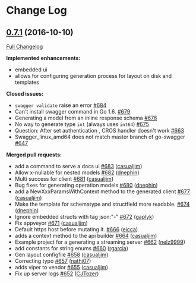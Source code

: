 # Change Log

## [0.7.1](https://github.com/thetreep/go-swagger/tree/0.7.1) (2016-10-10)
[Full Changelog](https://github.com/thetreep/go-swagger/compare/0.7.0...0.7.1)

**Implemented enhancements:**

- embedded ui
- allows for configuring generation process for layout on disk and templates

**Closed issues:**

- `swagger validate` raise an error [\#684](https://github.com/thetreep/go-swagger/issues/684)
- Can't install swagger command in Go 1.6. [\#679](https://github.com/thetreep/go-swagger/issues/679)
- Generating a model from an inline response schema [\#676](https://github.com/thetreep/go-swagger/issues/676)
- No way to generate type `int` \(always uses `int64`\) [\#675](https://github.com/thetreep/go-swagger/issues/675)
- Question: After set authentication , CROS handler doesn't work [\#663](https://github.com/thetreep/go-swagger/issues/663)
- Swagger\_linux\_amd64 does not match master branch of go-swagger [\#647](https://github.com/thetreep/go-swagger/issues/647)

**Merged pull requests:**

- add a command to serve a docs ui [\#683](https://github.com/thetreep/go-swagger/pull/683) ([casualjim](https://github.com/casualjim))
- Allow x-nullable for nested models [\#682](https://github.com/thetreep/go-swagger/pull/682) ([dnephin](https://github.com/dnephin))
- Multi success for client [\#681](https://github.com/thetreep/go-swagger/pull/681) ([casualjim](https://github.com/casualjim))
- Bug fixes for generating operation models [\#680](https://github.com/thetreep/go-swagger/pull/680) ([dnephin](https://github.com/dnephin))
- add a NewXxxParamsWithContext method to the generated client [\#677](https://github.com/thetreep/go-swagger/pull/677) ([casualjim](https://github.com/casualjim))
- Make the template for schematype and structfield  more readable. [\#674](https://github.com/thetreep/go-swagger/pull/674) ([dnephin](https://github.com/dnephin))
- Ignore embedded structs with tag json:"-" [\#672](https://github.com/thetreep/go-swagger/pull/672) ([gaplyk](https://github.com/gaplyk))
- Fix appveyor [\#671](https://github.com/thetreep/go-swagger/pull/671) ([casualjim](https://github.com/casualjim))
- Default https host before mutating it. [\#666](https://github.com/thetreep/go-swagger/pull/666) ([eicca](https://github.com/eicca))
- adds a context method to the api builder [\#664](https://github.com/thetreep/go-swagger/pull/664) ([casualjim](https://github.com/casualjim))
- Example project for a generating a streaming server [\#662](https://github.com/thetreep/go-swagger/pull/662) ([nelz9999](https://github.com/nelz9999))
- add constants for string enums [\#660](https://github.com/thetreep/go-swagger/pull/660) ([rgarcia](https://github.com/rgarcia))
- Gen layout configfile [\#658](https://github.com/thetreep/go-swagger/pull/658) ([casualjim](https://github.com/casualjim))
- Correcting typo [\#657](https://github.com/thetreep/go-swagger/pull/657) ([nathj07](https://github.com/nathj07))
- adds viper to vendor [\#655](https://github.com/thetreep/go-swagger/pull/655) ([casualjim](https://github.com/casualjim))
- Fix up server logs [\#652](https://github.com/thetreep/go-swagger/pull/652) ([CJTozer](https://github.com/CJTozer))

